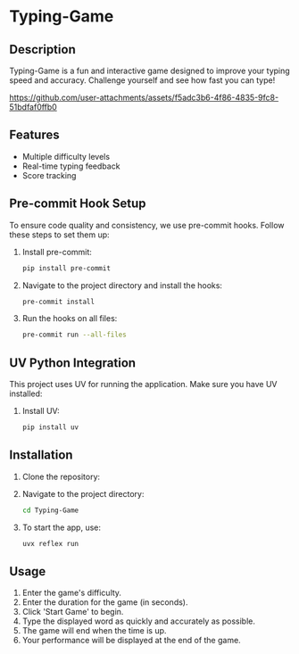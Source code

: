 # Typing-Game
## Description
Typing-Game is a fun and interactive game designed to improve your typing speed and accuracy. Challenge yourself and see how fast you can type!


https://github.com/user-attachments/assets/f5adc3b6-4f86-4835-9fc8-51bdfaf0ffb0


## Features
- Multiple difficulty levels
- Real-time typing feedback
- Score tracking

## Pre-commit Hook Setup
To ensure code quality and consistency, we use pre-commit hooks. Follow these steps to set them up:

1. Install pre-commit:
    ```bash
    pip install pre-commit
    ```
2. Navigate to the project directory and install the hooks:
    ```bash
    pre-commit install
    ```
3. Run the hooks on all files:
    ```bash
    pre-commit run --all-files
    ```

## UV Python Integration
This project uses UV for running the application. Make sure you have UV installed:

1. Install UV:
    ```bash
    pip install uv
    ```

## Installation
1. Clone the repository:

2. Navigate to the project directory:
    ```bash
    cd Typing-Game
    ```
3. To start the app, use:
    ```bash
    uvx reflex run
    ```

## Usage
1. Enter the game's difficulty.
2. Enter the duration for the game (in seconds).
3. Click 'Start Game' to begin.
4. Type the displayed word as quickly and accurately as possible.
5. The game will end when the time is up.
6. Your performance will be displayed at the end of the game.

